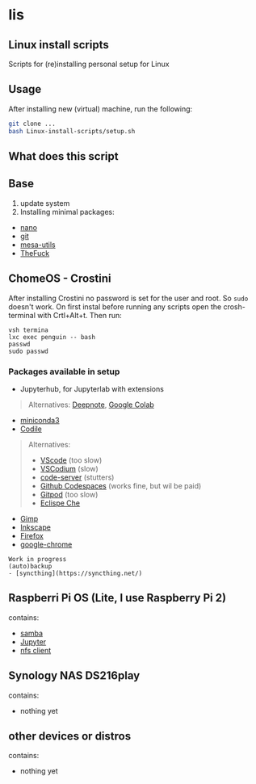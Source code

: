 # lis
## Linux install scripts
Scripts for (re)installing personal setup for Linux

## Usage
After installing new (virtual) machine, run the following:
```bash
git clone ...
bash Linux-install-scripts/setup.sh
```

## What does this script
## Base
1. update system
2. Installing minimal packages:
 - [nano](https://nano-editor.org/)
 - [git](https://git-scm.com/)
 - [mesa-utils](https://mesa3d.org/)
 - [TheFuck](https://github.com/nvbn/thefuck)

## ChomeOS - Crostini
After installing Crostini no password is set for the user and root. So `sudo` doesn't work. On first instal before running any scripts open the crosh-terminal with Crtl+Alt+t. Then run:
```shell
vsh termina
lxc exec penguin -- bash
passwd
sudo passwd
```

### Packages available in setup
- Jupyterhub, for Jupyterlab with extensions
> Alternatives: [Deepnote](https://deepnote.com/project/6aa43c31-e561-4258-b958-6792614774f6#%2Fnotebooks%2FCovid%2FCovid.ipynb), [Google Colab](https://colab.research.google.com/)
- [miniconda3](https://docs.conda.io/en/latest/miniconda.html)
- [Codile](https://github.com/dimkr/codile)
> Alternatives:
> - [VScode](https://code.visualstudio.com/) (too slow)
> - [VSCodium](https://vscodium.com/) (slow)
> - [code-server](https://github.com/cdr/code-server) (stutters)
> - [Github Codespaces](https://github.com/features/codespaces) (works fine, but wil be paid)
> - [Gitpod](https://www.gitpod.io/) (too slow)
> - [Eclispe Che](https://www.eclipse.org/che/)
- [Gimp](https://www.gimp.org/)
- [Inkscape](https://inkscape.org/)
- [Firefox](https://www.mozilla.org/nl/firefox/)
- [google-chrome](https://www.google.com/intl/nl_nl/chrome/)

~~~
Work in progress
(auto)backup
- [syncthing](https://syncthing.net/)
~~~


## Raspberri Pi OS (Lite, I use Raspberry Pi 2)
contains:
- [samba](https://pimylifeup.com/raspberry-pi-samba/)
- [Jupyter](https://github.com/kleinee/jns)
- [nfs client](https://www.htpcguides.com/configure-nfs-server-and-nfs-client-raspberry-pi/)

## Synology NAS DS216play
contains:
- nothing yet

## other devices or distros
contains:
- nothing yet
